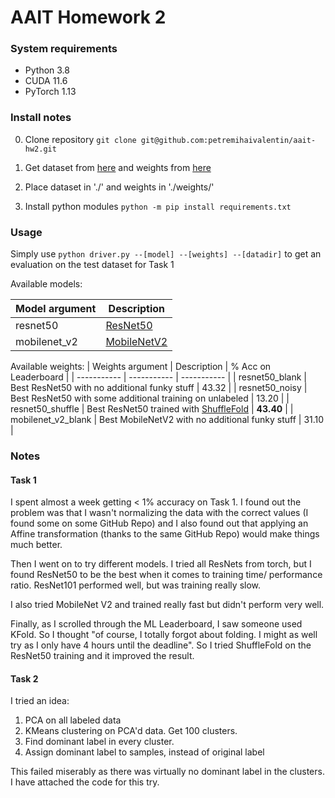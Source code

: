 # AAIT Homework 2

### System requirements 

* Python 3.8
* CUDA 11.6
* PyTorch 1.13

### Install notes
0. Clone repository
`git clone git@github.com:petremihaivalentin/aait-hw2.git`
1. Get dataset from [here](https://drive.google.com/file/d/1r6gxmzK4E1kq_obe_iDtAodNocDrwk7m/view?usp=share_link) and weights from [here](https://drive.google.com/file/d/1NXmc7zNYT0JqIeE0pNBQss9W15XlFpZb/view?usp=share_link)

2. Place dataset in './' and weights in './weights/'

3. Install python modules
`python -m pip install requirements.txt`

### Usage

Simply use `python driver.py --[model] --[weights] --[datadir]` to get an evaluation on the test dataset for Task 1

Available models:

| Model argument | Description |
| ----------- | ----------- |
| resnet50 | [ResNet50](https://pytorch.org/vision/main/models/generated/torchvision.models.resnet50.html) |
| mobilenet_v2 | [MobileNetV2](https://pytorch.org/vision/main/models/generated/torchvision.models.mobilenet_v2.html#torchvision.models.mobilenet_v2) | 

Available weights:
| Weights argument | Description | % Acc on Leaderboard |
| ----------- | ----------- | ----------- |
| resnet50_blank | Best ResNet50 with no additional funky stuff | 43.32 |
| resnet50_noisy | Best ResNet50 with some additional training on unlabeled | 13.20 |
| resnet50_shuffle | Best ResNet50 trained with [ShuffleFold](https://scikit-learn.org/stable/modules/generated/sklearn.model_selection.ShuffleSplit.html#sklearn.model_selection.ShuffleSplit) | **43.40** |
| mobilenet_v2_blank | Best MobileNetV2 with no additional funky stuff | 31.10 |

### Notes

#### Task 1

I spent almost a week getting < 1% accuracy on Task 1. I found out the problem was that I wasn't normalizing the data with the correct values (I found some on some GitHub Repo) and I also found out that applying an Affine transformation (thanks to the same GitHub Repo) would make things much better.

Then I went on to try different models. I tried all ResNets from torch, but I found ResNet50 to be the best when it comes to training time/ performance ratio. ResNet101 performed well, but was training really slow.

I also tried MobileNet V2 and trained really fast but didn't perform very well.

Finally, as I scrolled through the ML Leaderboard, I saw someone used KFold. So I thought "of course, I totally forgot about folding. I might as well try as I only have 4 hours until the deadline". So I tried ShuffleFold on the ResNet50 training and it improved the result.

#### Task 2

I tried an idea:
1. PCA on all labeled data
2. KMeans clustering on PCA'd data. Get 100 clusters.
3. Find dominant label in every cluster.
4. Assign dominant label to samples, instead of original label

This failed miserably as there was virtually no dominant label in the clusters. I have attached the code for this try.